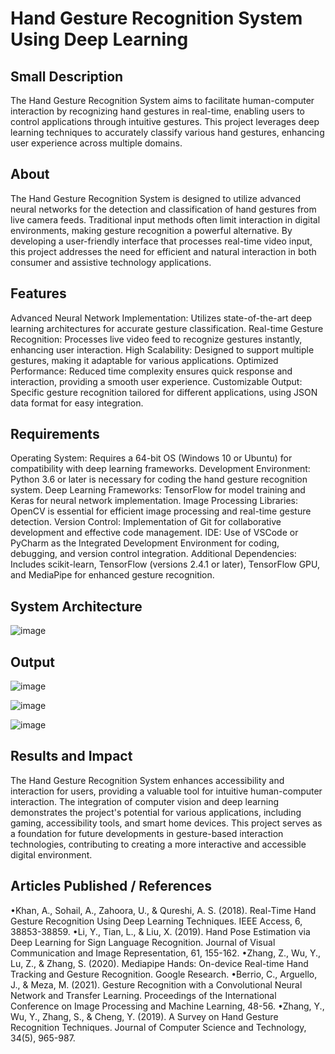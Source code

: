 # Hand Gesture Recognition System Using Deep Learning

## Small Description

The Hand Gesture Recognition System aims to facilitate human-computer interaction by recognizing hand gestures in real-time, enabling users to control applications through intuitive gestures. This project leverages deep learning techniques to accurately classify various hand gestures, enhancing user experience across multiple domains.

## About

The Hand Gesture Recognition System is designed to utilize advanced neural networks for the detection and classification of hand gestures from live camera feeds. Traditional input methods often limit interaction in digital environments, making gesture recognition a powerful alternative. By developing a user-friendly interface that processes real-time video input, this project addresses the need for efficient and natural interaction in both consumer and assistive technology applications.

## Features

Advanced Neural Network Implementation: Utilizes state-of-the-art deep learning architectures for accurate gesture classification.
Real-time Gesture Recognition: Processes live video feed to recognize gestures instantly, enhancing user interaction.
High Scalability: Designed to support multiple gestures, making it adaptable for various applications.
Optimized Performance: Reduced time complexity ensures quick response and interaction, providing a smooth user experience.
Customizable Output: Specific gesture recognition tailored for different applications, using JSON data format for easy integration.

## Requirements

Operating System: Requires a 64-bit OS (Windows 10 or Ubuntu) for compatibility with deep learning frameworks.
Development Environment: Python 3.6 or later is necessary for coding the hand gesture recognition system.
Deep Learning Frameworks: TensorFlow for model training and Keras for neural network implementation.
Image Processing Libraries: OpenCV is essential for efficient image processing and real-time gesture detection.
Version Control: Implementation of Git for collaborative development and effective code management.
IDE: Use of VSCode or PyCharm as the Integrated Development Environment for coding, debugging, and version control integration.
Additional Dependencies: Includes scikit-learn, TensorFlow (versions 2.4.1 or later), TensorFlow GPU, and MediaPipe for enhanced gesture recognition.

## System Architecture

![image](https://github.com/user-attachments/assets/24f1fae1-9bba-4268-85cc-c406821a7602)

## Output

![image](https://github.com/user-attachments/assets/514d046d-40b7-43e1-a030-ac5300ef0369)

![image](https://github.com/user-attachments/assets/343a359e-74ac-4e0b-955f-ee35c4bbac62)

![image](https://github.com/user-attachments/assets/e7fb7731-3fff-4705-b41e-8fd75f2a9528)


## Results and Impact

The Hand Gesture Recognition System enhances accessibility and interaction for users, providing a valuable tool for intuitive human-computer interaction. The integration of computer vision and deep learning demonstrates the project's potential for various applications, including gaming, accessibility tools, and smart home devices.
This project serves as a foundation for future developments in gesture-based interaction technologies, contributing to creating a more interactive and accessible digital environment.

## Articles Published / References

•Khan, A., Sohail, A., Zahoora, U., & Qureshi, A. S. (2018). Real-Time Hand Gesture Recognition Using Deep Learning Techniques. IEEE Access, 6, 38853-38859.
•Li, Y., Tian, L., & Liu, X. (2019). Hand Pose Estimation via Deep Learning for Sign Language Recognition. Journal of Visual Communication and Image Representation, 61, 155-162.
•Zhang, Z., Wu, Y., Lu, Z., & Zhang, S. (2020). Mediapipe Hands: On-device Real-time Hand Tracking and Gesture Recognition. Google Research.
•Berrio, C., Arguello, J., & Meza, M. (2021). Gesture Recognition with a Convolutional Neural Network and Transfer Learning. Proceedings of the International Conference on Image Processing and Machine Learning, 48-56.
•Zhang, Y., Wu, Y., Zhang, S., & Cheng, Y. (2019). A Survey on Hand Gesture Recognition Techniques. Journal of Computer Science and Technology, 34(5), 965-987. 



